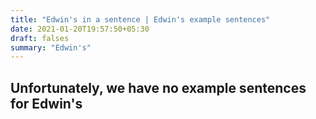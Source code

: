 ```yaml
---
title: "Edwin's in a sentence | Edwin's example sentences"
date: 2021-01-20T19:57:50+05:30
draft: falses
summary: "Edwin's"
---
```

## Unfortunately, we have no example sentences for Edwin's                 
